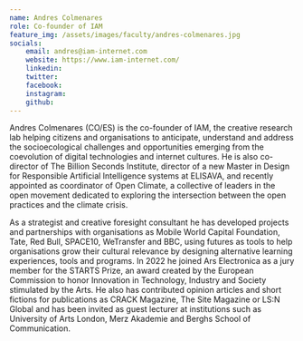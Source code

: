 ```yaml
---
name: Andres Colmenares
role: Co-founder of IAM
feature_img: /assets/images/faculty/andres-colmenares.jpg
socials:
    email: andres@iam-internet.com
    website: https://www.iam-internet.com/
    linkedin:
    twitter:
    facebook:
    instagram:
    github:
---
```

Andres Colmenares (CO/ES) is the co-founder of IAM, the creative research lab helping citizens and organisations to anticipate, understand and address the socioecological challenges and opportunities emerging from the coevolution of digital technologies and internet cultures. He is also co-director of The Billion Seconds Institute, director of a new Master in Design for Responsible Artificial Intelligence systems at ELISAVA, and recently appointed as coordinator of Open Climate, a collective of leaders in the open movement dedicated to exploring the intersection between the open practices and the climate crisis.

As a strategist and creative foresight consultant he has developed projects and partnerships with organisations as Mobile World Capital Foundation, Tate, Red Bull, SPACE10, WeTransfer and BBC, using futures as tools to help organisations grow their cultural relevance by designing alternative learning experiences, tools and programs. In 2022 he joined Ars Electronica as a jury member for the STARTS Prize, an award created by the European Commission to honor Innovation in Technology, Industry and Society stimulated by the Arts. He also has contributed opinion articles and short fictions for publications as CRACK Magazine, The Site Magazine or LS:N Global and has been invited as guest lecturer at institutions such as University of Arts London, Merz Akademie and Berghs School of Communication.